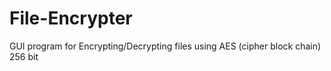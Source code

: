 # File-Encrypter
GUI program for Encrypting/Decrypting files using AES (cipher block chain) 256 bit 
